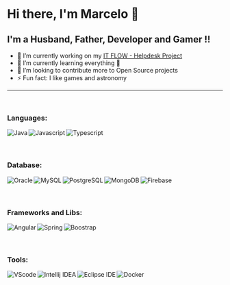 # Hi there, I'm Marcelo 👋

## I'm a Husband, Father, Developer and Gamer !!

- 🔭 I’m currently working on my [IT FLOW - Helpdesk Project](https://github.com/users/mroncatto/projects/8)
- 🌱 I’m currently learning everything 🤣
- 🤔 I’m looking to contribute more to Open Source projects
- ⚡ Fun fact: I like games and astronomy

---

<br />

### Languages:
<img align="left" alt="Java" src="https://img.icons8.com/color/48/000000/java-coffee-cup-logo--v1.png"/>
<img align="left" alt="Javascript" src="https://img.icons8.com/color/48/000000/javascript--v1.png"/>
<img align="left" alt="Typescript" src="https://img.icons8.com/color/48/000000/typescript.png"/>




<br />
<br />
<br />

### Database:
<img align="left" alt="Oracle" src="https://img.icons8.com/color/48/000000/oracle-logo.png" />
<img align="left" alt="MySQL" src="https://img.icons8.com/color/48/000000/mysql-logo.png" />
<img align="left" alt="PostgreSQL" src="https://img.icons8.com/color/48/000000/postgreesql.png" />
<img align="left" alt="MongoDB" src="https://img.icons8.com/color/48/000000/mongodb.png" />
<img align="left" alt="Firebase" src="https://img.icons8.com/color/48/000000/firebase.png" />


<br />
<br />
<br />

### Frameworks and Libs:
<img align="left" alt="Angular" src="https://img.icons8.com/color/48/000000/angularjs.png"/>
<img align="left" alt="Spring" src="https://img.icons8.com/color/48/000000/spring-logo.png"/>
<img align="left" alt="Boostrap" src="https://img.icons8.com/color/48/000000/bootstrap.png"/>



<br />
<br />
<br />

### Tools:
<img align="left" alt="VScode" src="https://img.icons8.com/color/48/000000/visual-studio-code-2019.png"  />
<img align="left" alt="Intellij IDEA" src="https://img.icons8.com/color/48/000000/intellij-idea.png" />
<img align="left" alt="Eclipse IDE" src="https://img.icons8.com/ios-filled/50/000000/java-eclipse.png"/>
<img align="left" alt="Docker" src="https://img.icons8.com/fluent/48/000000/docker.png"/>






